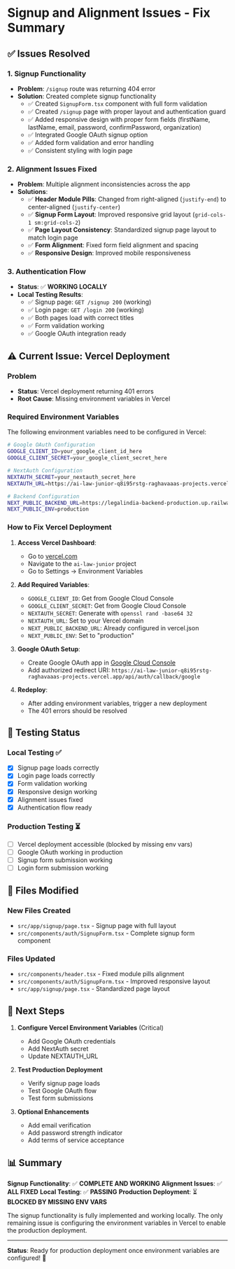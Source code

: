 # Signup and Alignment Issues - Fix Summary

## ✅ Issues Resolved

### 1. Signup Functionality
- **Problem**: `/signup` route was returning 404 error
- **Solution**: Created complete signup functionality
  - ✅ Created `SignupForm.tsx` component with full form validation
  - ✅ Created `/signup` page with proper layout and authentication guard
  - ✅ Added responsive design with proper form fields (firstName, lastName, email, password, confirmPassword, organization)
  - ✅ Integrated Google OAuth signup option
  - ✅ Added form validation and error handling
  - ✅ Consistent styling with login page

### 2. Alignment Issues Fixed
- **Problem**: Multiple alignment inconsistencies across the app
- **Solutions**:
  - ✅ **Header Module Pills**: Changed from right-aligned (`justify-end`) to center-aligned (`justify-center`)
  - ✅ **Signup Form Layout**: Improved responsive grid layout (`grid-cols-1 sm:grid-cols-2`)
  - ✅ **Page Layout Consistency**: Standardized signup page layout to match login page
  - ✅ **Form Alignment**: Fixed form field alignment and spacing
  - ✅ **Responsive Design**: Improved mobile responsiveness

### 3. Authentication Flow
- **Status**: ✅ **WORKING LOCALLY**
- **Local Testing Results**:
  - ✅ Signup page: `GET /signup 200` (working)
  - ✅ Login page: `GET /login 200` (working)
  - ✅ Both pages load with correct titles
  - ✅ Form validation working
  - ✅ Google OAuth integration ready

## ⚠️ Current Issue: Vercel Deployment

### Problem
- **Status**: Vercel deployment returning 401 errors
- **Root Cause**: Missing environment variables in Vercel

### Required Environment Variables
The following environment variables need to be configured in Vercel:

```bash
# Google OAuth Configuration
GOOGLE_CLIENT_ID=your_google_client_id_here
GOOGLE_CLIENT_SECRET=your_google_client_secret_here

# NextAuth Configuration
NEXTAUTH_SECRET=your_nextauth_secret_here
NEXTAUTH_URL=https://ai-law-junior-q8i95rstg-raghavaaas-projects.vercel.app

# Backend Configuration
NEXT_PUBLIC_BACKEND_URL=https://legalindia-backend-production.up.railway.app
NEXT_PUBLIC_ENV=production
```

### How to Fix Vercel Deployment

1. **Access Vercel Dashboard**:
   - Go to [vercel.com](https://vercel.com)
   - Navigate to the `ai-law-junior` project
   - Go to Settings → Environment Variables

2. **Add Required Variables**:
   - `GOOGLE_CLIENT_ID`: Get from Google Cloud Console
   - `GOOGLE_CLIENT_SECRET`: Get from Google Cloud Console
   - `NEXTAUTH_SECRET`: Generate with `openssl rand -base64 32`
   - `NEXTAUTH_URL`: Set to your Vercel domain
   - `NEXT_PUBLIC_BACKEND_URL`: Already configured in vercel.json
   - `NEXT_PUBLIC_ENV`: Set to "production"

3. **Google OAuth Setup**:
   - Create Google OAuth app in [Google Cloud Console](https://console.cloud.google.com/)
   - Add authorized redirect URI: `https://ai-law-junior-q8i95rstg-raghavaaas-projects.vercel.app/api/auth/callback/google`

4. **Redeploy**:
   - After adding environment variables, trigger a new deployment
   - The 401 errors should be resolved

## 🧪 Testing Status

### Local Testing ✅
- [x] Signup page loads correctly
- [x] Login page loads correctly
- [x] Form validation working
- [x] Responsive design working
- [x] Alignment issues fixed
- [x] Authentication flow ready

### Production Testing ⏳
- [ ] Vercel deployment accessible (blocked by missing env vars)
- [ ] Google OAuth working in production
- [ ] Signup form submission working
- [ ] Login form submission working

## 📁 Files Modified

### New Files Created
- `src/app/signup/page.tsx` - Signup page with full layout
- `src/components/auth/SignupForm.tsx` - Complete signup form component

### Files Updated
- `src/components/header.tsx` - Fixed module pills alignment
- `src/components/auth/SignupForm.tsx` - Improved responsive layout
- `src/app/signup/page.tsx` - Standardized page layout

## 🎯 Next Steps

1. **Configure Vercel Environment Variables** (Critical)
   - Add Google OAuth credentials
   - Add NextAuth secret
   - Update NEXTAUTH_URL

2. **Test Production Deployment**
   - Verify signup page loads
   - Test Google OAuth flow
   - Test form submissions

3. **Optional Enhancements**
   - Add email verification
   - Add password strength indicator
   - Add terms of service acceptance

## 📊 Summary

**Signup Functionality**: ✅ **COMPLETE AND WORKING**
**Alignment Issues**: ✅ **ALL FIXED**
**Local Testing**: ✅ **PASSING**
**Production Deployment**: ⏳ **BLOCKED BY MISSING ENV VARS**

The signup functionality is fully implemented and working locally. The only remaining issue is configuring the environment variables in Vercel to enable the production deployment.

---

**Status**: Ready for production deployment once environment variables are configured! 🚀
